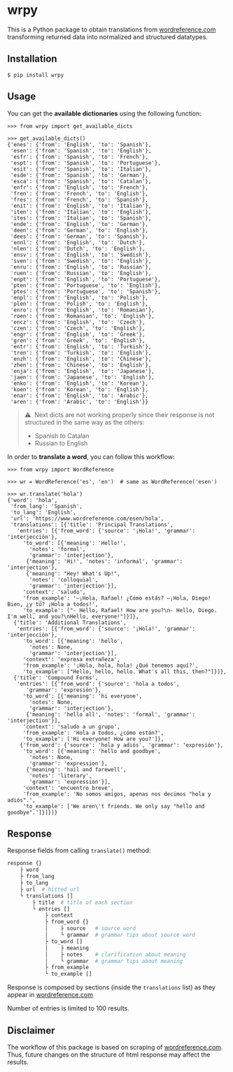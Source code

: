 # wrpy

This is a Python package to obtain translations from [wordreference.com](https://wordreference.com) transforming returned data into normalized and structured datatypes.

## Installation

```console
$ pip install wrpy
```

## Usage

You can get the **available dictionaries** using the following function:

```pycon
>>> from wrpy import get_available_dicts

>>> get_available_dicts()
{'enes': {'from': 'English', 'to': 'Spanish'},
 'esen': {'from': 'Spanish', 'to': 'English'},
 'esfr': {'from': 'Spanish', 'to': 'French'},
 'espt': {'from': 'Spanish', 'to': 'Portuguese'},
 'esit': {'from': 'Spanish', 'to': 'Italian'},
 'esde': {'from': 'Spanish', 'to': 'German'},
 'esca': {'from': 'Spanish', 'to': 'Catalan'},
 'enfr': {'from': 'English', 'to': 'French'},
 'fren': {'from': 'French', 'to': 'English'},
 'fres': {'from': 'French', 'to': 'Spanish'},
 'enit': {'from': 'English', 'to': 'Italian'},
 'iten': {'from': 'Italian', 'to': 'English'},
 'ites': {'from': 'Italian', 'to': 'Spanish'},
 'ende': {'from': 'English', 'to': 'German'},
 'deen': {'from': 'German', 'to': 'English'},
 'dees': {'from': 'German', 'to': 'Spanish'},
 'ennl': {'from': 'English', 'to': 'Dutch'},
 'nlen': {'from': 'Dutch', 'to': 'English'},
 'ensv': {'from': 'English', 'to': 'Swedish'},
 'sven': {'from': 'Swedish', 'to': 'English'},
 'enru': {'from': 'English', 'to': 'Russian'},
 'ruen': {'from': 'Russian', 'to': 'English'},
 'enpt': {'from': 'English', 'to': 'Portuguese'},
 'pten': {'from': 'Portuguese', 'to': 'English'},
 'ptes': {'from': 'Portuguese', 'to': 'Spanish'},
 'enpl': {'from': 'English', 'to': 'Polish'},
 'plen': {'from': 'Polish', 'to': 'English'},
 'enro': {'from': 'English', 'to': 'Romanian'},
 'roen': {'from': 'Romanian', 'to': 'English'},
 'encz': {'from': 'English', 'to': 'Czech'},
 'czen': {'from': 'Czech', 'to': 'English'},
 'engr': {'from': 'English', 'to': 'Greek'},
 'gren': {'from': 'Greek', 'to': 'English'},
 'entr': {'from': 'English', 'to': 'Turkish'},
 'tren': {'from': 'Turkish', 'to': 'English'},
 'enzh': {'from': 'English', 'to': 'Chinese'},
 'zhen': {'from': 'Chinese', 'to': 'English'},
 'enja': {'from': 'English', 'to': 'Japanese'},
 'jaen': {'from': 'Japanese', 'to': 'English'},
 'enko': {'from': 'English', 'to': 'Korean'},
 'koen': {'from': 'Korean', 'to': 'English'},
 'enar': {'from': 'English', 'to': 'Arabic'},
 'aren': {'from': 'Arabic', 'to': 'English'}}
```

> ⚠️ &nbsp;Next dicts are not working properly since their response is not structured in the same way as the others:
>
> - Spanish to Catalan
> - Russian to English

In order to **translate a word**, you can follow this workflow:

```pycon
>>> from wrpy import WordReference

>>> wr = WordReference('es', 'en')  # same as WordReference('esen')

>>> wr.translate('hola')
{'word': 'hola',
 'from_lang': 'Spanish',
 'to_lang': 'English',
 'url': 'https://www.wordreference.com/esen/hola',
 'translations': [{'title': 'Principal Translations',
   'entries': [{'from_word': {'source': '¡Hola!', 'grammar': 'interjección'},
     'to_word': [{'meaning': 'Hello!',
       'notes': 'formal',
       'grammar': 'interjection'},
      {'meaning': 'Hi!', 'notes': 'informal', 'grammar': 'interjection'},
      {'meaning': "Hey! What's Up!",
       'notes': 'colloquial',
       'grammar': 'interjection'}],
     'context': 'saludo',
     'from_example': '—¡Hola, Rafael! ¿Cómo estás? —¡Hola, Diego! Bien, ¿y tú? ¡Hola a todos!',
     'to_example': ["- Hello, Rafael! How are you?\n- Hello, Diego. I'm well, and you?\nHello, everyone!"]}]},
  {'title': 'Additional Translations',
   'entries': [{'from_word': {'source': '¡Hola!', 'grammar': 'interjección'},
     'to_word': [{'meaning': 'hello',
       'notes': None,
       'grammar': 'interjection'}],
     'context': 'expresa extrañeza',
     'from_example': '¡Hola, hola, hola! ¿Qué tenemos aquí?',
     'to_example': ["Hello, hello, hello. What's all this, then?"]}]},
  {'title': 'Compound Forms',
   'entries': [{'from_word': {'source': 'hola a todos',
      'grammar': 'expresión'},
     'to_word': [{'meaning': 'hi everyone',
       'notes': None,
       'grammar': 'interjection'},
      {'meaning': 'hello all', 'notes': 'formal', 'grammar': 'interjection'}],
     'context': 'saludo a un grupo',
     'from_example': 'Hola a todos, ¿cómo están?',
     'to_example': ['Hi everyone! How are you?']},
    {'from_word': {'source': 'hola y adiós', 'grammar': 'expresión'},
     'to_word': [{'meaning': 'hello and goodbye',
       'notes': None,
       'grammar': 'expression'},
      {'meaning': 'hail and farewell',
       'notes': 'literary',
       'grammar': 'expression'}],
     'context': 'encuentro breve',
     'from_example': 'No somos amigos, apenas nos decimos "hola y adiós".',
     'to_example': ['We aren\'t friends. We only say "hello and goodbye".']}]}]}
```

## Response

Response fields from calling `translate()` method:

```python
response {}
    ├ word
    ├ from_lang
    ├ to_lang
    ├ url  # hitted url
    └ translations []
        ├ title  # title of each section
        └ entries []
            ├ context
            ├ from_word {}
            │    ├ source   # source word
            │    └ grammar  # grammar tips about source word
            ├ to_word []
            │    ├ meaning
            │    ├ notes    # clarification about meaning
            │    └ grammar  # grammar tips about meaning
            ├ from_example
            └ to_example []

```

Response is composed by sections (inside the `translations` list) as they appear in [wordreference.com](https://wordreference.com)

Number of entries is limited to 100 results.

## Disclaimer

The workflow of this package is based on scraping of [wordreference.com](https://wordreference.com). Thus, future changes on the structure of html response may affect the results.
